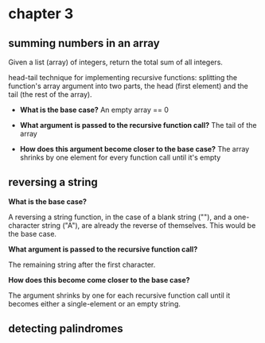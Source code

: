 # chapter 3

## summing numbers in an array

Given a list (array) of integers, return the total sum of all integers.

head-tail technique for implementing recursive functions: splitting the function's array argument into two parts, the head (first element) and the tail (the rest of the array).

- **What is the base case?** An empty array == 0

- **What argument is passed to the recursive function call?** The tail of the array

- **How does this argument become closer to the base case?** The array shrinks by one element for every function call until it's empty

## reversing a string

**What is the base case?**

A reversing a string function, in the case of a blank string (""), and a one-character string ("A"), are already the reverse of themselves. This would be the base case.

**What argument is passed to the recursive function call?**

The remaining string after the first character.

**How does this become come closer to the base case?**

The argument shrinks by one for each recursive function call until it becomes either a single-element or an empty string.

## detecting palindromes
